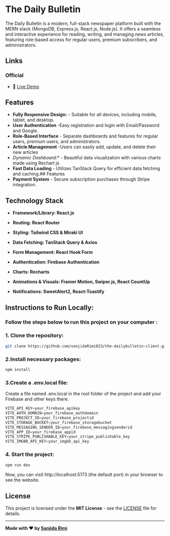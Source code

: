 # The Daily Bulletin

The Daily Bulletin is a modern, full-stack newspaper platform built with the MERN stack (MongoDB, Express.js, React.js, Node.js). It offers a seamless and interactive experience for reading, writing, and managing news articles, featuring role-based access for regular users, premium subscribers, and administrators.

## Links

### Official
- 🚀 [Live Demo](https://daily-bulletin-96f27.web.app)

## Features

- **Fully Responsive Design:** - Suitable for all devices, including mobile, tablet, and desktop.
- **User Authentication** -Easy registration and login with Email/Password and Google.
-  **Role-Based Interface** - Separate dashboards and features for regular users, premium users, and administrators.
-  **Article Management** -Users can easily add, update, and delete their new articles
-  *Dynamic Dashboard:** - Beautiful data visualization with various charts made using Rechart js 
-  **Fast Data Loading** - Utilizes TanStack Query for efficient data fetching and caching.## Features
-  **Payment System** - Secure subscription purchases through Stripe integration.


## Technology Stack

- **Framework/Library: React.js**

- **Routing: React Router**

- **Styling: Tailwind CSS & Miraki UI**

- **Data Fetching: TanStack Query & Axios**

- **Form Management: React Hook Form**

- **Authentication: Firebase Authentication**

- **Charts: Recharts**

- **Animations & Visuals: Framer Motion, Swiper.js, React CountUp**

- **Notifications: SweetAlert2, React-Toastify**
## Instructions to Run Locally: 

### Follow the steps below to run this project on your computer :

### 1. Clone the repository:
```bash 
git clone https://github.com/sanjidaRimi023/the-dailybulletin-client.git
```

###  2.Install necessary packages:

```bash
npm install
```
### 3.Create a .env.local file:
Create a file named .env.local in the root folder of the project and add your Firebase and other keys there.


```javascript
VITE_API_KEY=your_firebase_apikey
VITE_AUTH_DOMAIN=your_firebase_authdomain
VITE_PROJECT_ID=your_firebase_projectid
VITE_STORAGE_BUCKET=your_firebase_storagebucket
VITE_MESSAGING_SENDER_ID=your_firebase_messagingsenderid
VITE_APP_ID=your_firebase_appid
VITE_STRIPE_PUBLISHABLE_KEY=your_stripe_publishable_key
VITE_IMGBB_API_KEY=your_imgbb_api_key
```

### 4. Start the project:

```bash
npm run dev
```

Now, you can visit http://localhost:5173 (the default port) in your browser to see the website.


## License

This project is licensed under the **MIT License** - see the [LICENSE](LICENSE) file for details.

---

**Made with ❤️ by [Sanjida Rimi](https://github.com/sanjidaRimi023)**






























